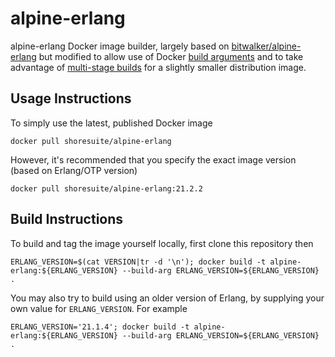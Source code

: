 alpine-erlang
===

alpine-erlang Docker image builder, largely based on [bitwalker/alpine-erlang](https://github.com/bitwalker/alpine-erlang) but modified to allow use of Docker [build arguments](https://docs.docker.com/engine/reference/commandline/build/#set-build-time-variables---build-arg) and to take advantage of [multi-stage builds](https://docs.docker.com/develop/develop-images/multistage-build/) for a slightly smaller distribution image.

## Usage Instructions

To simply use the latest, published Docker image

```
docker pull shoresuite/alpine-erlang
```

However, it's recommended that you specify the exact image version (based on Erlang/OTP version)

```
docker pull shoresuite/alpine-erlang:21.2.2
```

## Build Instructions

To build and tag the image yourself locally, first clone this repository then

```
ERLANG_VERSION=$(cat VERSION|tr -d '\n'); docker build -t alpine-erlang:${ERLANG_VERSION} --build-arg ERLANG_VERSION=${ERLANG_VERSION} .
```

You may also try to build using an older version of Erlang, by supplying your own value for `ERLANG_VERSION`. For example

```
ERLANG_VERSION='21.1.4'; docker build -t alpine-erlang:${ERLANG_VERSION} --build-arg ERLANG_VERSION=${ERLANG_VERSION} .
```
